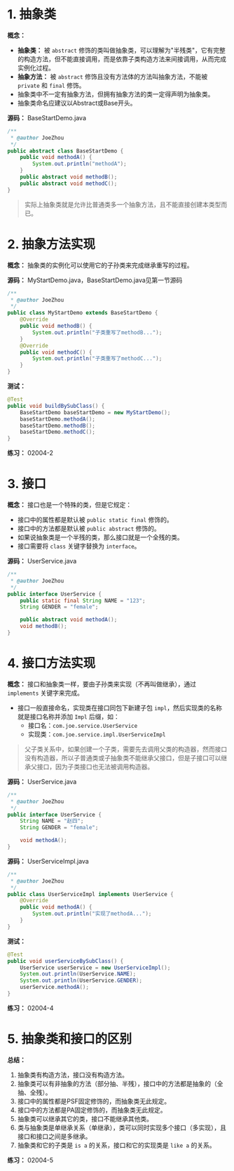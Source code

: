 # 1. 抽象类

**概念：** 
- **抽象类：** 被 `abstract` 修饰的类叫做抽象类，可以理解为"半残类"，它有完整的构造方法，但不能直接调用，而是依靠子类构造方法来间接调用，从而完成实例化过程。
- **抽象方法：** 被 `abstract` 修饰且没有方法体的方法叫抽象方法，不能被 `private` 和 `final` 修饰。
- 抽象类中不一定有抽象方法，但拥有抽象方法的类一定得声明为抽象类。
- 抽象类命名应建议以Abstract或Base开头。

**源码：** BaseStartDemo.java
```java
/**
 * @author JoeZhou
 */
public abstract class BaseStartDemo {
    public void methodA() {
        System.out.println("methodA");
    }
    public abstract void methodB();
    public abstract void methodC();
}
```

> 实际上抽象类就是允许比普通类多一个抽象方法，且不能直接创建本类型而已。

# 2. 抽象方法实现

**概念：** 抽象类的实例化可以使用它的子孙类来完成继承重写的过程。

**源码：** MyStartDemo.java，BaseStartDemo.java见第一节源码
```java
/**
 * @author JoeZhou
 */
public class MyStartDemo extends BaseStartDemo {
    @Override
    public void methodB() {
        System.out.println("子类重写了methodB...");
    }
    @Override
    public void methodC() {
        System.out.println("子类重写了methodC...");
    }
}
```

**测试：**
```java
@Test
public void buildBySubClass() {
    BaseStartDemo baseStartDemo = new MyStartDemo();
    baseStartDemo.methodA();
    baseStartDemo.methodB();
    baseStartDemo.methodC();
}
```

**练习：** 02004-2

# 3. 接口

**概念：** 接口也是一个特殊的类，但是它规定：
- 接口中的属性都是默认被 `public static final` 修饰的。
- 接口中的方法都是默认被 `public abstract` 修饰的。
- 如果说抽象类是一个半残的类，那么接口就是一个全残的类。
- 接口需要将 `class` 关键字替换为 `interface`。

**源码：** UserService.java
```java
/**
 * @author JoeZhou
 */
public interface UserService {
    public static final String NAME = "123";
    String GENDER = "female";

    public abstract void methodA();
    void methodB();
}
```

# 4. 接口方法实现

**概念：** 接口和抽象类一样，要由子孙类来实现（不再叫做继承），通过 `implements` 关键字来完成。
- 接口一般直接命名，实现类在接口同包下新建子包 `impl`，然后实现类的名称就是接口名称并添加 `Impl` 后缀，如：
    - 接口名：`com.joe.service.UserService`
    - 实现类：`com.joe.service.impl.UserServiceImpl`

> 父子类关系中，如果创建一个子类，需要先去调用父类的构造器，然而接口没有构造器，所以子普通类或子抽象类不能继承父接口，但是子接口可以继承父接口，因为子类接口也无法被调用构造器。

**源码：** UserService.java
```java
/**
 * @author JoeZhou
 */
public interface UserService {
    String NAME = "赵四";
    String GENDER = "female";

    void methodA();
}
```

**源码：** UserServiceImpl.java
```java
/**
 * @author JoeZhou
 */
public class UserServiceImpl implements UserService {
    @Override
    public void methodA() {
        System.out.println("实现了methodA...");
    }
}
```

**测试：**
```java
@Test
public void userServiceBySubClass() {
    UserService userService = new UserServiceImpl();
    System.out.println(UserService.NAME);
    System.out.println(UserService.GENDER);
    userService.methodA();
}
```

**练习：** 02004-4

# 5. 抽象类和接口的区别

**总结：**
1. 抽象类有构造方法，接口没有构造方法。
2. 抽象类可以有非抽象的方法（部分抽、半残），接口中的方法都是抽象的（全抽、全残）。
3. 接口中的属性都是PSF固定修饰的，而抽象类无此规定。
4. 接口中的方法都是PA固定修饰的，而抽象类无此规定。
5. 抽象类可以继承其它的类，接口不能继承其他类。
6. 类与抽象类是单继承关系（单继承），类可以同时实现多个接口（多实现），且接口和接口之间是多继承。
7. 抽象类和它的子类是 `is a` 的关系，接口和它的实现类是 `like a` 的关系。

**练习：** 02004-5
